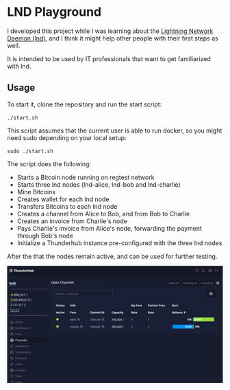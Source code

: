 # LND Playground

I developed this project while I was learning about the [Lightning Network Daemon (lnd)](https://github.com/lightningnetwork/lnd), and I think it might help other people with their first steps as well.

It is intended to be used by IT professionals that want to get familiarized with lnd.

## Usage

To start it, clone the repository and run the start script:

    ./start.sh

This script assumes that the current user is able to run docker, so you might need sudo depending on your local setup:

    sudo ./start.sh

The script does the following:

-   Starts a Bitcoin node running on regtest network
-   Starts three lnd nodes (lnd-alice, lnd-bob and lnd-charlie)
-   Mine Bitcoins
-   Creates wallet for each lnd node
-   Transfers Bitcoins to each lnd node
-   Creates a channel from Alice to Bob, and from Bob to Charlie
-   Creates an invoice from Charlie's node
-   Pays Charlie's invoice from Alice's node, forwarding the payment through Bob's node
-   Initialize a Thunderhub instance pre-configured with the three lnd nodes

After the that the nodes remain active, and can be used for further testing.

![Thunderhub Interface](./thunderhub.png)
